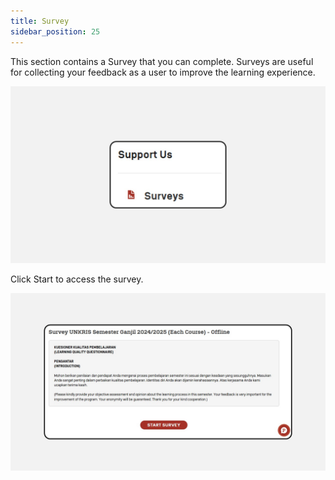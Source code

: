 ```yaml
---
title: Survey
sidebar_position: 25
---
```

This section contains a Survey that you can complete. Surveys are useful for collecting your feedback as a user to improve the learning experience.

![](/img/degree-lecture-survey-eng.jpg)

Click Start to access the survey.

![](/img/degree-lecture-survey-eng-2.jpg)
